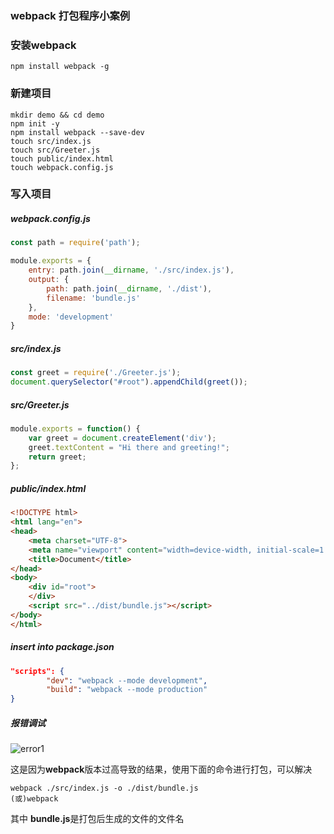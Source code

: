 ### webpack 打包程序小案例

### 安装webpack
```shell
npm install webpack -g
```

### 新建项目
```shell
mkdir demo && cd demo
npm init -y
npm install webpack --save-dev
touch src/index.js
touch src/Greeter.js
touch public/index.html
touch webpack.config.js
```

### 写入项目
##### webpack.config.js

``` javascript
const path = require('path');

module.exports = {
    entry: path.join(__dirname, './src/index.js'),
    output: {
        path: path.join(__dirname, './dist'),
        filename: 'bundle.js'
    },
    mode: 'development'
}
```

##### src/index.js

```javascript
const greet = require('./Greeter.js');
document.querySelector("#root").appendChild(greet());
```

##### src/Greeter.js

```javascript
module.exports = function() {
    var greet = document.createElement('div');
    greet.textContent = "Hi there and greeting!";
    return greet;
};
```

##### public/index.html

```html
<!DOCTYPE html>
<html lang="en">
<head>
    <meta charset="UTF-8">
    <meta name="viewport" content="width=device-width, initial-scale=1.0">
    <title>Document</title>
</head>
<body>
    <div id="root">
    </div>
    <script src="../dist/bundle.js"></script>
</body>
</html>
```

##### insert into package.json

```json
"scripts": {
        "dev": "webpack --mode development",
        "build": "webpack --mode production"
}
```

##### 报错调试

![error1](https://upload-images.jianshu.io/upload_images/3675862-2718b7df4c33577d.png?imageMogr2/auto-orient/strip|imageView2/2/w/638/format/webp)

这是因为**webpack**版本过高导致的结果，使用下面的命令进行打包，可以解决

```shell
webpack ./src/index.js -o ./dist/bundle.js
(或)webpack
```

其中 **bundle.js**是打包后生成的文件的文件名 